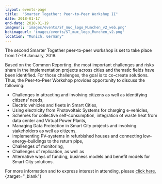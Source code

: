 ```yaml
---
layout: events-page
title:  "Smarter Together: Peer-to-Peer Workshop II"
date: 2018-01-17
end-date: 2018-01-19
imageurl: 'images/events/ST_muc_logo_Munchen_v2_web.png'
bckimageurl: 'images/events/ST_muc_logo_Munchen_v2.png'
location: "Munich, Germany"
---
```

The second Smarter Together peer-to-peer workshop is set to take place from 17-19 January, 2018.

Based on the Common Reporting, the most important challenges and risks share in the implementation projects across cities and thematic fields have been identified. For those challenges, the goal is to co-create solutions. Thus, the Peer-to-Peer Workshop provides opportunity to discuss the following:
 
- Challenges in attracting and involving citizens as well as identifying citizens’ needs,
- Electric vehicles and fleets in Smart Cities,
- Using electricity from Photovoltaic Systems for charging e-vehicles,
- Schemes for collective self-consumption, integration of waste heat from data center and Virtual Power Plants,
- Managing Data Protection in Smart City projects and involving stakeholders as well as citizens,
- Implementing PV-systems in refurbished houses and connecting low-energy-buildings to the return pipe,
- Challenges of monitoring,
- Challenges of replication, as well as
- Alternative ways of funding, business models and benefit models for Smart City solutions. 

For more information and to express interest in attending, please [click here.](https://www.eventbrite.co.uk/e/smarter-together-peer-to-peer-workshop-ii-tickets-40029585568){:target="_blank"} 
